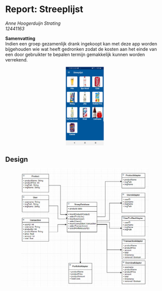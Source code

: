 # Report: Streeplijst

*Anne Hoogerduijn Strating*  
*12441163*  

**Samenvatting**  
Indien een groep gezamenlijk drank ingekoopt kan met deze app worden bijgehouden wie wat heeft gedronken zodat de kosten aan het einde van een door gebruikter te bepalen termijn gemakkelijk kunnen worden verrekend.  

<p align="center">
  <img src="https://github.com/AnneHS/Streeplijst/blob/master/app/doc/ProductsActivity.jpg" height="5%" width="24%"/> 
</p>  

## Design
<p align="center">
  <img src="https://github.com/AnneHS/Streeplijst/blob/master/app/doc/UML.PNG" height="5%" width="80%"/> 
</p>  

